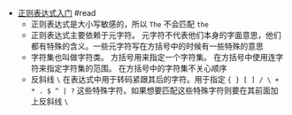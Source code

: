 - [正则表达式入门](https://github.com/ziishaned/learn-regex/blob/master/translations/README-cn.md) #read
	- 正则表达式是大小写敏感的，所以 `The` 不会匹配 `the`
	- 正则表达式主要依赖于元字符。 元字符不代表他们本身的字面意思，他们都有特殊的含义。一些元字符写在方括号中的时候有一些特殊的意思
	- 字符集也叫做字符类。 方括号用来指定一个字符集。 在方括号中使用连字符来指定字符集的范围。 在方括号中的字符集不关心顺序
	- 反斜线 `\` 在表达式中用于转码紧跟其后的字符。用于指定 `{ } [ ] / \ + * . $ ^ | ?`  这些特殊字符。如果想要匹配这些特殊字符则要在其前面加上反斜线 `\`